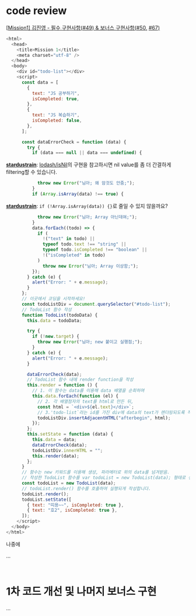# code review

[[Mission1\] 김진영 - 필수 구현사항(](https://github.com/learn-programmers/prgrms-fejs/commit/0abee271d6aa31f651b79b4bea5b4d60567702d1)[#49](https://github.com/learn-programmers/prgrms-fejs/issues/49)[) & 보너스 구현사항(](https://github.com/learn-programmers/prgrms-fejs/commit/0abee271d6aa31f651b79b4bea5b4d60567702d1)[#50](https://github.com/learn-programmers/prgrms-fejs/issues/50)[,](https://github.com/learn-programmers/prgrms-fejs/commit/0abee271d6aa31f651b79b4bea5b4d60567702d1) [#67](https://github.com/learn-programmers/prgrms-fejs/issues/67)[)](https://github.com/learn-programmers/prgrms-fejs/commit/0abee271d6aa31f651b79b4bea5b4d60567702d1)

```javascript
<html>
  <head>
    <title>Mission 1</title>
    <meta charset="utf-8" />
  </head>
  <body>
    <div id="todo-list"></div>
    <script>
      const data = [
        {
          text: "JS 공부하기",
          isCompleted: true,
        },
        {
          text: "JS 복습하기",
          isCompleted: false,
        },
      ];

      const dataErrorCheck = function (data) {
        try {
          if (data === null || data === undefined) {

```

**[stardustrain](https://github.com/stardustrain)**: [lodash/isNil](https://github.com/lodash/lodash/blob/master/isNil.js)의 구현을 참고하시면 nil value를 좀 더 간결하게 filtering할 수 있습니다.



```javascript
            throw new Error("님아; 왜 암것도 안줌;");
          }
          if (Array.isArray(data) !== true) {
```

**[stardustrain](https://github.com/stardustrain)**: `if (!Array.isArray(data)) {}`로 줄일 수 있지 않을까요?



```javascript
            throw new Error("님아; Array 아닌데여;");
          }
          data.forEach((todo) => {
            if (
              !("text" in todo) ||
              typeof todo.text !== "string" ||
              typeof todo.isCompleted !== "boolean" ||
              !("isCompleted" in todo)
            )
              throw new Error("님아; Array 이상함;");
          });
        } catch (e) {
          alert("Error: " + e.message);
        }
      };
      // 이곳에서 코딩을 시작하세요!
      const todoListDiv = document.querySelector("#todo-list");
      // TodoList 함수 작성
      function TodoList(todoData) {
        this.data = todoData;

        try {
          if (!new.target) {
            throw new Error("님아; new 붙이고 실행점;");
          }
        } catch (e) {
          alert("Error: " + e.message);
        }

        dataErrorCheck(data);
        // TodoList 함수 내에 render function을 작성
        this.render = function () {
          // 1. 이 함수는 data를 이용해 data 배열을 순회하며
          this.data.forEach(function (el) {
            // 2. 각 배열첨자의 text를 html로 만든 뒤,
            const html = `<div>${el.text}</div>`;
            // 3.'todo-list`라는 id를 가진 div에 data의 text가 렌더링되도록 작성합니다.
            todoListDiv.insertAdjacentHTML("afterbegin", html);
          });
        };
        this.setState = function (data) {
          this.data = data;
          dataErrorCheck(data);
          todoListDiv.innerHTML = "";
          this.render(data);
        };
      }
      // 함수는 new 키워드를 이용해 생성, 파라메터로 위의 data를 넘겨받음.
      // 작성한 TodoList 함수를 var todoList = new TodoList(data); 형태로 생성
      const todoList = new TodoList(data);
      // todoList.render() 함수를 호출하여 실행되게 작성합니다.
      todoList.render();
      todoList.setState([
        { text: "띠용~~", isCompleted: true },
        { text: "호2", isCompleted: true },
      ]);
    </script>
  </body>
</html>
```



나중에

...





```javascript

```



```javascript

```





# 1차 코드 개선 및 나머지 보너스 구현 



...
